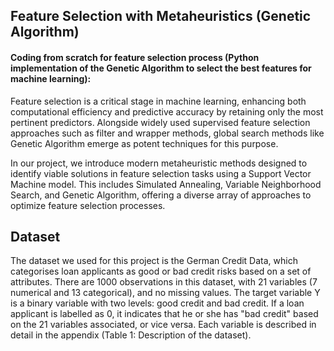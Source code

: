 ## Feature Selection with Metaheuristics (Genetic Algorithm)

#### Coding from scratch for feature selection process (Python implementation of the Genetic Algorithm to select the best features for machine learning):


Feature selection is a critical stage in machine learning, enhancing both computational efficiency and predictive accuracy by retaining only the most pertinent predictors. Alongside widely used supervised feature selection approaches such as filter and wrapper methods, global search methods like Genetic Algorithm emerge as potent techniques for this purpose.

In our project, we introduce modern metaheuristic methods designed to identify viable solutions in feature selection tasks using a Support Vector Machine model. This includes Simulated Annealing, Variable Neighborhood Search, and Genetic Algorithm, offering a diverse array of approaches to optimize feature selection processes.

## Dataset
The dataset we used for this project is the German Credit Data, which categorises loan applicants
as good or bad credit risks based on a set of attributes. There are 1000 observations in this
dataset, with 21 variables (7 numerical and 13 categorical), and no missing values. The target
variable Y is a binary variable with two levels: good credit and bad credit. If a loan applicant is
labelled as 0, it indicates that he or she has "bad credit" based on the 21 variables associated, or
vice versa. Each variable is described in detail in the appendix (Table 1: Description of the
dataset).
